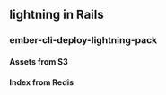 ## lightning in Rails

### ember-cli-deploy-lightning-pack

#### Assets from S3
#### Index from Redis
